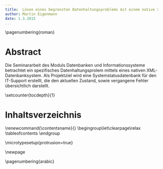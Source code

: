 ```yaml
---
title:  Lösen eines begrenzten Datenhaltungsproblems mit einem native XML-Datenbanksystem am Beispiel einer Systemstatusdatenbank im IT-Support 
author: Martin Eigenmann
date: 1.3.2015
...
```


<!-- Todo:
-->

\pagenumbering{roman}


# Abstract

Die Seminararbeit des Moduls Datenbanken und Informationssysteme betrachtet ein spezifisches Datenhaltungsprolem mittels eines nativen XML-Datenbanksystem.
Als Projektziel wird eine Systemstatusdatenbank für den IT-Support erstellt, die den aktuellen Zustand, sowie vergangene Fehler übersichtlich darstellt.




\setcounter{tocdepth}{1}

# Inhaltsverzeichnis 
\renewcommand{\contentsname}{} \begingroup\let\clearpage\relax
\tableofcontents
\endgroup

\microtypesetup{protrusion=true}

\newpage

\pagenumbering{arabic}


<!--




 -->